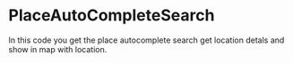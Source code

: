 # PlaceAutoCompleteSearch

In this code you get the place autocomplete search get location detals and show in map with location.
